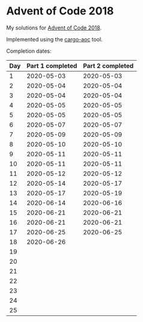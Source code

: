 # Advent of Code 2018

My solutions for [Advent of Code 2018](https://adventofcode.com/2018).

Implemented using the [cargo-aoc](https://github.com/gobanos/cargo-aoc) tool.

Completion dates:

| Day   | Part 1 completed  | Part 2 completed  |
|-------|-------------------|-------------------|
| 1     | 2020-05-03        | 2020-05-03        |
| 2     | 2020-05-04        | 2020-05-04        |
| 3     | 2020-05-04        | 2020-05-04        |
| 4     | 2020-05-05        | 2020-05-05        |
| 5     | 2020-05-05        | 2020-05-05        |
| 6     | 2020-05-07        | 2020-05-07        |
| 7     | 2020-05-09        | 2020-05-09        |
| 8     | 2020-05-10        | 2020-05-10        |
| 9     | 2020-05-11        | 2020-05-11        |
| 10    | 2020-05-11        | 2020-05-11        |
| 11    | 2020-05-12        | 2020-05-12        |
| 12    | 2020-05-14        | 2020-05-17        |
| 13    | 2020-05-17        | 2020-05-19        |
| 14    | 2020-06-14        | 2020-06-16        |
| 15    | 2020-06-21        | 2020-06-21        |
| 16    | 2020-06-21        | 2020-06-21        |
| 17    | 2020-06-25        | 2020-06-25        |
| 18    | 2020-06-26        |                   |
| 19    |                   |                   |
| 20    |                   |                   |
| 21    |                   |                   |
| 22    |                   |                   |
| 23    |                   |                   |
| 24    |                   |                   |
| 25    |                   |                   |


